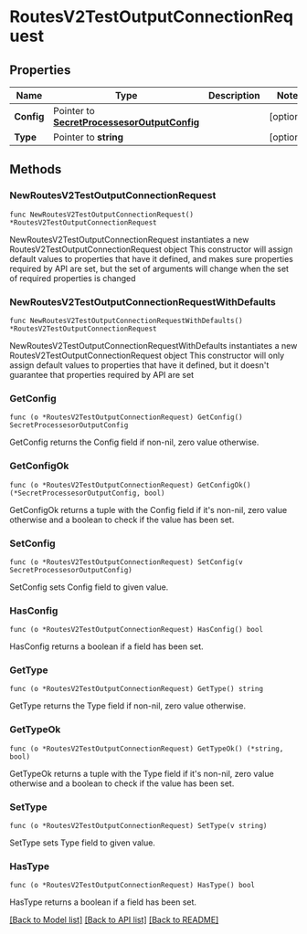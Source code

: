 # RoutesV2TestOutputConnectionRequest

## Properties

Name | Type | Description | Notes
------------ | ------------- | ------------- | -------------
**Config** | Pointer to [**SecretProcessesorOutputConfig**](SecretProcessesorOutputConfig.md) |  | [optional] 
**Type** | Pointer to **string** |  | [optional] 

## Methods

### NewRoutesV2TestOutputConnectionRequest

`func NewRoutesV2TestOutputConnectionRequest() *RoutesV2TestOutputConnectionRequest`

NewRoutesV2TestOutputConnectionRequest instantiates a new RoutesV2TestOutputConnectionRequest object
This constructor will assign default values to properties that have it defined,
and makes sure properties required by API are set, but the set of arguments
will change when the set of required properties is changed

### NewRoutesV2TestOutputConnectionRequestWithDefaults

`func NewRoutesV2TestOutputConnectionRequestWithDefaults() *RoutesV2TestOutputConnectionRequest`

NewRoutesV2TestOutputConnectionRequestWithDefaults instantiates a new RoutesV2TestOutputConnectionRequest object
This constructor will only assign default values to properties that have it defined,
but it doesn't guarantee that properties required by API are set

### GetConfig

`func (o *RoutesV2TestOutputConnectionRequest) GetConfig() SecretProcessesorOutputConfig`

GetConfig returns the Config field if non-nil, zero value otherwise.

### GetConfigOk

`func (o *RoutesV2TestOutputConnectionRequest) GetConfigOk() (*SecretProcessesorOutputConfig, bool)`

GetConfigOk returns a tuple with the Config field if it's non-nil, zero value otherwise
and a boolean to check if the value has been set.

### SetConfig

`func (o *RoutesV2TestOutputConnectionRequest) SetConfig(v SecretProcessesorOutputConfig)`

SetConfig sets Config field to given value.

### HasConfig

`func (o *RoutesV2TestOutputConnectionRequest) HasConfig() bool`

HasConfig returns a boolean if a field has been set.

### GetType

`func (o *RoutesV2TestOutputConnectionRequest) GetType() string`

GetType returns the Type field if non-nil, zero value otherwise.

### GetTypeOk

`func (o *RoutesV2TestOutputConnectionRequest) GetTypeOk() (*string, bool)`

GetTypeOk returns a tuple with the Type field if it's non-nil, zero value otherwise
and a boolean to check if the value has been set.

### SetType

`func (o *RoutesV2TestOutputConnectionRequest) SetType(v string)`

SetType sets Type field to given value.

### HasType

`func (o *RoutesV2TestOutputConnectionRequest) HasType() bool`

HasType returns a boolean if a field has been set.


[[Back to Model list]](../README.md#documentation-for-models) [[Back to API list]](../README.md#documentation-for-api-endpoints) [[Back to README]](../README.md)


